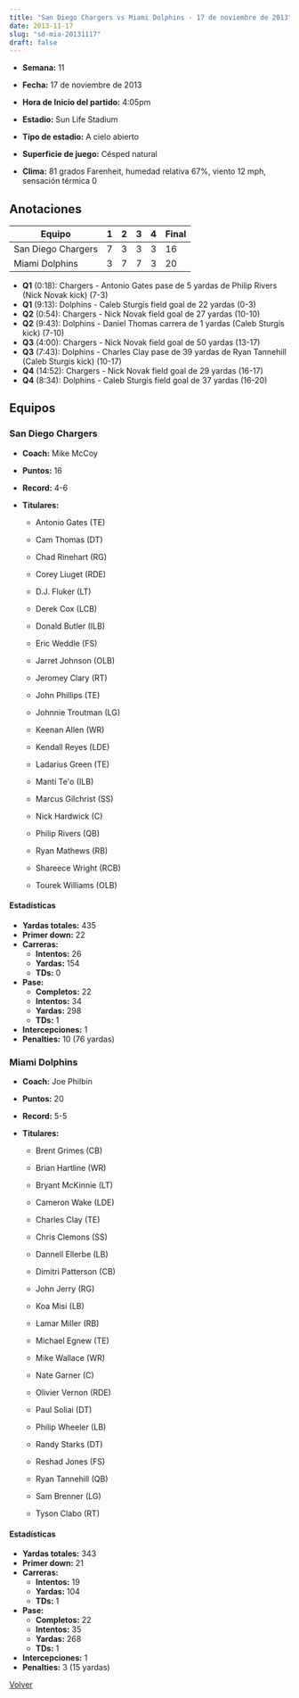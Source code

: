 ```yaml
---
title: "San Diego Chargers vs Miami Dolphins - 17 de noviembre de 2013"
date: 2013-11-17
slug: "sd-mia-20131117"
draft: false
---
```


* **Semana:** 11
* **Fecha:** 17 de noviembre de 2013

* **Hora de Inicio del partido:** 4:05pm
* **Estadio:** Sun Life Stadium
* **Tipo de estadio:** A cielo abierto
* **Superficie de juego:** Césped natural
* **Clima:** 81 grados Farenheit, humedad relativa 67%, viento 12 mph, sensación térmica 0





## Anotaciones
| Equipo | 1 | 2 | 3 | 4 | Final |
|--------|---|---|---|---|-------|
| San Diego Chargers  | 7 | 3 | 3 | 3  | 16 |
| Miami Dolphins  | 3 | 7 | 7 | 3  | 20 |
* **Q1** (0:18): Chargers - Antonio Gates pase de 5 yardas de Philip Rivers (Nick Novak kick) (7-3)
* **Q1** (9:13): Dolphins - Caleb Sturgis field goal de 22 yardas (0-3)
* **Q2** (0:54): Chargers - Nick Novak field goal de 27 yardas (10-10)
* **Q2** (9:43): Dolphins - Daniel Thomas carrera de 1 yardas (Caleb Sturgis kick) (7-10)
* **Q3** (4:00): Chargers - Nick Novak field goal de 50 yardas (13-17)
* **Q3** (7:43): Dolphins - Charles Clay pase de 39 yardas de Ryan Tannehill (Caleb Sturgis kick) (10-17)
* **Q4** (14:52): Chargers - Nick Novak field goal de 29 yardas (16-17)
* **Q4** (8:34): Dolphins - Caleb Sturgis field goal de 37 yardas (16-20)


## Equipos


### San Diego Chargers
* **Coach:** Mike McCoy
* **Puntos:** 16
* **Record:** 4-6
* **Titulares:** 

  * Antonio Gates (TE) 

  * Cam Thomas (DT) 

  * Chad Rinehart (RG) 

  * Corey Liuget (RDE) 

  * D.J. Fluker (LT) 

  * Derek Cox (LCB) 

  * Donald Butler (ILB) 

  * Eric Weddle (FS) 

  * Jarret Johnson (OLB) 

  * Jeromey Clary (RT) 

  * John Phillips (TE) 

  * Johnnie Troutman (LG) 

  * Keenan Allen (WR) 

  * Kendall Reyes (LDE) 

  * Ladarius Green (TE) 

  * Manti Te'o (ILB) 

  * Marcus Gilchrist (SS) 

  * Nick Hardwick (C) 

  * Philip Rivers (QB) 

  * Ryan Mathews (RB) 

  * Shareece Wright (RCB) 

  * Tourek Williams (OLB) 

#### Estadísticas
* **Yardas totales:** 435
* **Primer down:** 22
* **Carreras:**
  * **Intentos:** 26
  * **Yardas:** 154
  * **TDs:** 0
* **Pase:**
  * **Completos:** 22
  * **Intentos:** 34
  * **Yardas:** 298
  * **TDs:** 1
* **Intercepciones:** 1
* **Penalties:** 10 (76 yardas)

### Miami Dolphins
* **Coach:** Joe Philbin
* **Puntos:** 20
* **Record:** 5-5
* **Titulares:** 

  * Brent Grimes (CB) 

  * Brian Hartline (WR) 

  * Bryant McKinnie (LT) 

  * Cameron Wake (LDE) 

  * Charles Clay (TE) 

  * Chris Clemons (SS) 

  * Dannell Ellerbe (LB) 

  * Dimitri Patterson (CB) 

  * John Jerry (RG) 

  * Koa Misi (LB) 

  * Lamar Miller (RB) 

  * Michael Egnew (TE) 

  * Mike Wallace (WR) 

  * Nate Garner (C) 

  * Olivier Vernon (RDE) 

  * Paul Soliai (DT) 

  * Philip Wheeler (LB) 

  * Randy Starks (DT) 

  * Reshad Jones (FS) 

  * Ryan Tannehill (QB) 

  * Sam Brenner (LG) 

  * Tyson Clabo (RT) 

#### Estadísticas
* **Yardas totales:** 343
* **Primer down:** 21
* **Carreras:**
  * **Intentos:** 19
  * **Yardas:** 104
  * **TDs:** 1
* **Pase:**
  * **Completos:** 22
  * **Intentos:** 35
  * **Yardas:** 268
  * **TDs:** 1
* **Intercepciones:** 1
* **Penalties:** 3 (15 yardas)


[Volver](/historia/2013)
